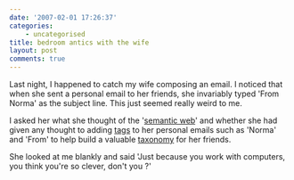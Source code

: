 ```yaml
---
date: '2007-02-01 17:26:37'
categories:
    - uncategorised
title: bedroom antics with the wife
layout: post
comments: true
---
```

Last night, I happened to catch my wife composing an email. I noticed
that when she sent a personal email to her friends, she invariably typed
'From Norma' as the subject line. This just seemed really weird to me.

I asked her what she thought of the
'[semantic web](http://news.bbc.co.uk/1/hi/technology/6318531.stm)'
and whether she had given any thought to adding
[tags](http://www.nbrightside.com/blog/2006/03/02/tags-categories-and-labels/)
to her personal emails such as 'Norma' and 'From' to help build a
valuable [taxonomy](http://drupal.org/handbook/modules/taxonomy) for
her friends.

She looked at me blankly and said 'Just because you work with computers,
you think you're so clever, don't you ?'
